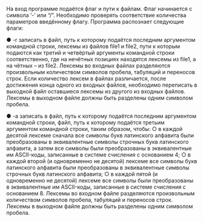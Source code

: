 На вход программе подаётся флаг и пути к файлам. Флаг начинается с символа ‘-’ или
“/”. Необходимо проверять соответствие количества параметров введённому флагу.
Программа распознает следующие флаги:

● -r записать в файл, путь к которому подаётся последним аргументом командной
строки, лексемы из файлов file1 и file2, пути к которым подаются как третий и
четвёртый аргументы командной строки соответственно, где на нечётных
позициях находятся лексемы из file1, а на чётных – из file2. Лексемы во входных
файлах разделяются произвольным количеством символов пробела, табуляций и
переносов строк. Если количество лексем в файлах различается, после
достижения конца одного из входных файлов, необходимо переписать в
выходной файл оставшиеся лексемы из другого из входных файлов. Лексемы в
выходном файле должны быть разделены одним символом пробела.

● -a записать в файл, путь к которому подаётся последним аргументом командной
строки, файл, путь к которому подаётся третьим аргументом командной строки,
таким образом, чтобы:
    ○ в каждой десятой лексеме сначала все символы букв латинского алфавита
    были преобразованы в эквивалентные символы строчных букв латинского
    алфавита, а затем все символы были преобразованы в эквивалентные им
    ASCII-коды, записанные в системе счисления с основанием 4;
    ○ в каждой второй (и одновременно не десятой) лексеме все символы букв
    латинского алфавита были преобразованы в эквивалентные символы
    строчных букв латинского алфавита;
    ○ в каждой пятой (и одновременно не десятой) лексеме все символы были
    преобразованы в эквивалентные им ASCII-коды, записанные в системе
    счисления с основанием 8.
    Лексемы во входном файле разделяются произвольным количеством символов
    пробела, табуляций и переносов строк. Лексемы в выходном файле должны быть
    разделены одним символом пробела.

